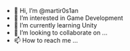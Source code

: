 - 👋 Hi, I’m @martir0s1an
- 👀 I’m interested in Game Development
- 🌱 I’m currently learning Unity 
- 💞️ I’m looking to collaborate on ...
- 📫 How to reach me ...

<!---
martir0s1an/martir0s1an is a ✨ special ✨ repository because its `README.md` (this file) appears on your GitHub profile.
You can click the Preview link to take a look at your changes.
--->

